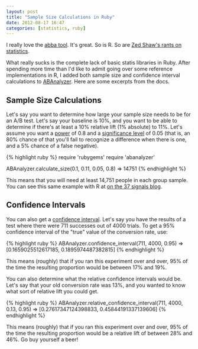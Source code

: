 ```yaml
---
layout: post
title: "Sample Size Calculations in Ruby"
date: 2012-08-17 16:47
categories: [statistics, ruby]
---
```

I really love the [abba tool](http://www.thumbtack.com/labs/abba/).  It's great.  So is R.  So are [Zed Shaw's rants on statistics](http://zedshaw.com/essays/programmer_stats.html).

What really sucks is the complete lack of basic statis libraries in Ruby.  After spending more time than I'd like to admit going over some reference implementations in R, I added both sample size and confidence interval calculations to [ABAnalyzer](https://github.com/livingsocial/abanalyzer).  Here are some excerpts from the docs.


## Sample Size Calculations
Let's say you want to determine how large your sample size needs to be for an A/B test.  Let's say your baseline is 10%, and you want to be able to determine if there's at least a 10% relative lift (1% absolute) to 11%.  Let's assume you want a [power](http://en.wikipedia.org/wiki/Statistical_power) of 0.8 and a [significance level](http://en.wikipedia.org/wiki/Statistical_significance) of 0.05 (that is, an 80% chance of that you'll fail to recognize a difference when there is one, and a 5% chance of a false negative).

{% highlight ruby %}
require 'rubygems'
require 'abanalyzer'

ABAnalyzer.calculate_size(0.1, 0.11, 0.05, 0.8)
 => 14751
{% endhighlight %}

This means that you will need at least 14,751 people in each group sample.  You can see this same example with R at [on the 37 signals blog](http://37signals.com/svn/posts/3004-ab-testing-tech-note-determining-sample-size).


## Confidence Intervals
You can also get a [confidence interval](http://en.wikipedia.org/wiki/Confidence_interval).  Let's say you have the results of a test where there were 711 successes out of 4000 trials.  To get a 95% confidence interval of the "true" value of the conversion rate, use:

{% highlight ruby %}
ABAnalyzer.confidence_interval(711, 4000, 0.95)
 => [0.1659025512617185, 0.1895974487382815]
{% endhighlight %}

This means (roughly) that if you ran this experiment over and over, 95% of the time the resulting proportion would be between 17% and 19%.

You can also determine what the relative confidence intervals would be.  Let's say that your old conversion rate was 13%, and you wanted to know what sort of relative lift you could get.

{% highlight ruby %}
ABAnalyzer.relative_confidence_interval(711, 4000, 0.13, 0.95)
 => [0.27617347124398833, 0.45844191337139606]
{% endhighlight %}

This means (roughly) that if you ran this experiment over and over, 95% of the time the resulting proportion would be a relative lift of between 28% and 46%.  Go buy yourself a beer!
